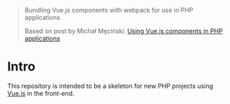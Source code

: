 > Bundling Vue.js components with webpack for use in PHP applications
>
> Based on post by Michał Męciński: [Using Vue.js components in PHP applications][post]

# Intro

This repository is intended to be a skeleton for new PHP projects using [Vue.js]
in the front-end.


[post]: https://codeburst.io/using-vue-js-components-in-php-applications-e5bfde8763bc
[Vue.js]: https://vuejs.org
